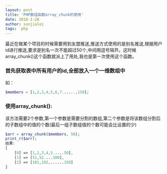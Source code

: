 ```yaml
---
layout: post
title: 'PHP数组函数array_chunk的使用'
date: 2018-1-28 
author: sunjialei
tags:  php
---
```



最近在做某个项目的时候需要用到友盟推送,推送方式使用的是别名推送,根据用户id进行推送,要求是别名一次不能超过50个,中间用逗号隔开。这时候array_chunk()这个函数就派上了用处,我也是第一次使用这个函数。

### 首先获取表中所有用户的id,全部放入一个一维数组中
如：
```php
$members = [1,2,3,4,5,6,7......,150];
```

### 使用array_chunk():
该方法需要2个参数,第一个参数是需要分割的数组,第二个参数是将该数组分割后的子数组中的值的个数(最后一组子数组值的个数可能会比设置的少)
```php
$arr = array_chunk($members, 50);
print_r($arr);
结果:
[ 
	[0] => [1,2,3,4,5.....50], 
	[1] => [51,52....100], 
	[2] => [101,102,......150] 
]

```

